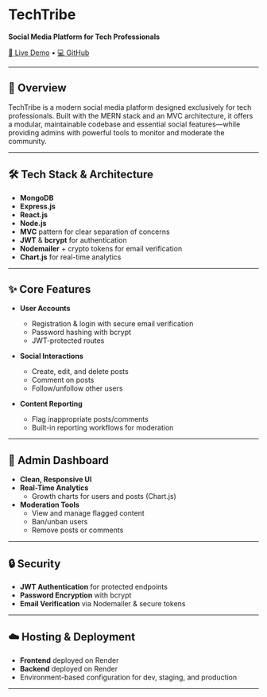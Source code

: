 # TechTribe

**Social Media Platform for Tech Professionals**

[🔗 Live Demo](#) • [💻 GitHub](https://github.com/muhammad-ashiqe/TechTribe)

---

## 🚀 Overview

TechTribe is a modern social media platform designed exclusively for tech professionals. Built with the MERN stack and an MVC architecture, it offers a modular, maintainable codebase and essential social features—while providing admins with powerful tools to monitor and moderate the community.

---

## 🛠️ Tech Stack & Architecture

- **MongoDB**  
- **Express.js**  
- **React.js**  
- **Node.js**  
- **MVC** pattern for clear separation of concerns  
- **JWT** & **bcrypt** for authentication  
- **Nodemailer** + crypto tokens for email verification  
- **Chart.js** for real-time analytics  

---

## ✨ Core Features

- **User Accounts**  
  - Registration & login with secure email verification  
  - Password hashing with bcrypt  
  - JWT-protected routes  

- **Social Interactions**  
  - Create, edit, and delete posts  
  - Comment on posts  
  - Follow/unfollow other users  

- **Content Reporting**  
  - Flag inappropriate posts/comments  
  - Built-in reporting workflows for moderation  

---

## 🔧 Admin Dashboard

- **Clean, Responsive UI**  
- **Real-Time Analytics**  
  - Growth charts for users and posts (Chart.js)  
- **Moderation Tools**  
  - View and manage flagged content  
  - Ban/unban users  
  - Remove posts or comments  

---

## 🔒 Security

- **JWT Authentication** for protected endpoints  
- **Password Encryption** with bcrypt  
- **Email Verification** via Nodemailer & secure tokens  

---

## ☁️ Hosting & Deployment

- **Frontend** deployed on Render  
- **Backend** deployed on Render  
- Environment-based configuration for dev, staging, and production  

---
